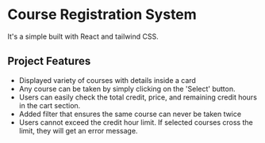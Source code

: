 
# Course Registration System

It's a simple built with React and tailwind CSS.


## Project Features

- Displayed variety of courses with details inside a card
- Any course can be taken by simply clicking on the 'Select' button.
- Users can easily check the total credit, price, and remaining credit hours in the cart section.
- Added filter that ensures the same course can never be taken twice
- Users cannot exceed the credit hour limit. If selected courses cross the limit, they will get an error message.

